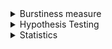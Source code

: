 <script type="text/javascript" async
  src="https://cdn.mathjax.org/mathjax/latest/MathJax.js?config=TeX-MML-AM_CHTML">
</script>

<details>
  <summary>Burstiness measure</summary>

  ### Inter-spike intervals (ISIs): <br />
  Inter-spike interval (ISI) analysis, which is a common technique in neuroscience, can also be used in computational social science to study the dynamics and patterns of social media activity. Specifically, ISI analysis can be used to analyze the temporal patterns of individual users' behavior on social media platforms. ISI analysis can also be used to investigate the regularity of behavior, such as identifying users who have highly regular posting patterns or who exhibit irregular activity. 
  
  
  Interpreting ISI:
  
  Mean and standard deviation: The mean and standard deviation of the ISIs can provide information about the regularity of the event timing. If the mean ISI is small and the standard deviation is also small, it suggests that the events are occurring at a regular interval. On the other hand, if the mean ISI is large and the standard deviation is also large, it suggests that the events are occurring at an irregular interval.

Coefficient of variation (CV): The CV is a measure of the relative variability of the ISIs. A low CV indicates that the ISIs are relatively consistent, while a high CV suggests that the ISIs are more variable. The CV is a useful measure when comparing different time series, as it allows you to assess the relative regularity of the event timing.

Fano factor: The Fano factor is a measure of the variability in the number of events that occur within a given time interval. If the Fano factor is close to 1, it suggests that the events are occurring at a relatively constant rate. If the Fano factor is greater than 1, it suggests that the event rate is more variable than would be expected by chance, while a Fano factor less than 1 suggests that the event rate is less variable than expected by chance.
  
  ##### 
  
</details>

<details>
  <summary>Hypothesis Testing</summary>

  [Link](Think Stats)
  
##### Classical Hypothesis Testing
  - The first step is to quantify the size of the apparent effect by choosing a test statistis. For example: test statistics could be difference in mean between two group, Chi square test statistics
  - Define null hypothesis, which is a model of the system based on the assumption that the apparent effect is not real.
  - Third step is to compute a p-value which is the probability of seeing the apparent effect if the null hypothesis is true. (the probability of seeing a difference as big or bigger under the null hypothesis)
  - Interpret the result, if the p-value is low the effect is said to be statistically significant.
  
##### Error 
  An effect is considered statistically significant if the p-value is below some threshold, commonly 5%. This procedure raises two questions. 
  - If the effect is actually due to chance what is the probability that we will wrongly consider it significant? The probability is the **false positive rate**.
  - If the effect is real, what is the chance that the hypothesis test will fail? This probability is the **false negative rate**.
  
  If the threshold is 5%, the false positive rate is 5%.
  
  ##### Power
  The false negative rate is harder to compute because it depends on the actual effect size and normally we don't know that. One option is to compute a rate conditioned on a hypothetical effect size.
  The correct positive rate is called the power of the test, or
sometimes 'sensitivity'. It reflects the ability of the test to
detect an effect of a given size.
As a rule of thumb, a power of 80% is considered acceptable so
a test with 30% power is called underpowered.
In general a negative hypothesis test does not imply that there is
no difference between the groups; instead it suggests that if 
there is a difference, it is too small to detect with this sample
size.

Replication:
If we explore larger dataset, find a surprising effect,
and then test whether it is significant, we have good chances,
of generating a false positive.

Usually, the dataset used for exploration and testing are
different.
  
</details>

<details>
  <summary>Statistics</summary>
  [Link]()
  
  There are two school of thoughts in statistics:
  - **Frequentist**: The frequentist viewpoint holds that the parameters of probabilistic models are fixed, but we just don't know them. 
  - **Bayesian**: The Bayesian viewpoint holds that model parameters are  not only unkown, but also random. In this case, we'll encode our prior belief about them using a probability distribution.
  
### T-test: Inferetial statistics
  - Assumption: Normal distribution
    - Similar vairance
    - Datapoints: same number in two groups (20-30)
  - Compare two groups
  - Issue with considering mean: variation in distribution can produce statistically significant result
  - ratio of signal/noise = (difference group mean)/(variablity of groups itself) =
    $$\frac{|\overline{x}_1 - \overline{x}_2|}{\sqrt{\frac{S^1_1}{n_1} + \frac{S^2_2}{n_2}}}$$ 
where $$\frac{S}{n}$$ is variance
  - Higher values of the t-score indicate that a large difference exists between the two sample sets. The smaller the t-value, the more similarity exists between the two sample sets.
  
  Problem with T-test: <br />
  When to use:
  
### Paired T-test or correlated t-test (dependent samples t-test, the paired difference t-test, the matched pairs t-test and the repeated-samples t-test)
  This T-test is performed when the samples consist of similar units or when there are repeated measures. For example: before and after measurements for a group of people. 
  Assumption: 
  - The distribution of differencess between the paired measurements should b normally distributed.
  - Subjects in the study should be independent.
  - Each of the paired measurements must be obtained from same subject.
  
 Formula:
  $$\overline{x_d} =$$ average of differences <br />
  Standard Error = $$\frac{s_d}{\sqrt{n}}$$ <br />
  Degree of freedom (df) = n -1
  
  $$t = \frac{\text{Average difference}}{\text{Standard Error}}$$ <br />
  
  The conclusion: If value lower than the t-table statistics, it means it might have occured by chance. If the difference is greater that means it is not by chance. <br />
  
  [What if it is not normally distributed?](https://www.jmp.com/en_us/statistics-knowledge-portal/t-test/paired-t-test.html) <br />
  "What if you know the underlying measurements are not normally distributed? Or what if your sample size is large and the test for normality is rejected?" <br />
  In this situation, you can use nonparametric analyses. These types of analyses do not depend on an assumption that the data values are from a specific distribution. For the paired t­-test, a nonparametric test is the Wilcoxon signed-rank test. "
  
### Chi-squared test
  
   Chi-square test is used to check if observed frequencies in one or more categories match expected frequencies. If we have single measurement variable, we use a chi-square goodness of fit test. If we have two measurement variables, we use a chi-square test of independence.
    The basic idea behind the test is to compare the observed values in your data to the expected values that we would see if the null hypothesis is true.
    
#### Non-parameteric methods
  ***Wilcoxon signed-rank test or Mann-Whitney U test***
   
  No assumption about the distribution of population. The null hypothesis for the test is that the probability is 50% that a randomly drawn member of the first population will exceed a member of the second population.
  Another null hypothesis: The two samples come from the same population i.e they both have the same median.

    
  ### Z-test
  ### F-test
  ### Welch's t-test

[//]: # (### Cohen's Kappa)

[//]: # (### Fleiss K)

[//]: # ()
[//]: # ()


